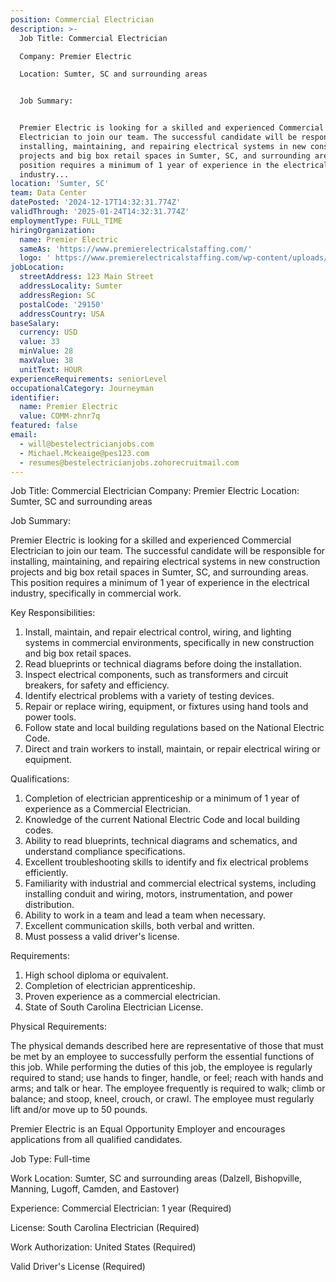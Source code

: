 ```yaml
---
position: Commercial Electrician
description: >-
  Job Title: Commercial Electrician

  Company: Premier Electric

  Location: Sumter, SC and surrounding areas


  Job Summary:


  Premier Electric is looking for a skilled and experienced Commercial
  Electrician to join our team. The successful candidate will be responsible for
  installing, maintaining, and repairing electrical systems in new construction
  projects and big box retail spaces in Sumter, SC, and surrounding areas. This
  position requires a minimum of 1 year of experience in the electrical
  industry...
location: 'Sumter, SC'
team: Data Center
datePosted: '2024-12-17T14:32:31.774Z'
validThrough: '2025-01-24T14:32:31.774Z'
employmentType: FULL_TIME
hiringOrganization:
  name: Premier Electric
  sameAs: 'https://www.premierelectricalstaffing.com/'
  logo: ' https://www.premierelectricalstaffing.com/wp-content/uploads/2020/05/Premier-Electrical-Staffing-logo.png'
jobLocation:
  streetAddress: 123 Main Street
  addressLocality: Sumter
  addressRegion: SC
  postalCode: '29150'
  addressCountry: USA
baseSalary:
  currency: USD
  value: 33
  minValue: 28
  maxValue: 38
  unitText: HOUR
experienceRequirements: seniorLevel
occupationalCategory: Journeyman
identifier:
  name: Premier Electric
  value: COMM-zhnr7q
featured: false
email:
  - will@bestelectricianjobs.com
  - Michael.Mckeaige@pes123.com
  - resumes@bestelectricianjobs.zohorecruitmail.com
---
```




Job Title: Commercial Electrician
Company: Premier Electric
Location: Sumter, SC and surrounding areas

Job Summary:

Premier Electric is looking for a skilled and experienced Commercial Electrician to join our team. The successful candidate will be responsible for installing, maintaining, and repairing electrical systems in new construction projects and big box retail spaces in Sumter, SC, and surrounding areas. This position requires a minimum of 1 year of experience in the electrical industry, specifically in commercial work. 

Key Responsibilities:

1. Install, maintain, and repair electrical control, wiring, and lighting systems in commercial environments, specifically in new construction and big box retail spaces.
2. Read blueprints or technical diagrams before doing the installation.
3. Inspect electrical components, such as transformers and circuit breakers, for safety and efficiency.
4. Identify electrical problems with a variety of testing devices.
5. Repair or replace wiring, equipment, or fixtures using hand tools and power tools.
6. Follow state and local building regulations based on the National Electric Code.
7. Direct and train workers to install, maintain, or repair electrical wiring or equipment.

Qualifications:

1. Completion of electrician apprenticeship or a minimum of 1 year of experience as a Commercial Electrician.
2. Knowledge of the current National Electric Code and local building codes.
3. Ability to read blueprints, technical diagrams and schematics, and understand compliance specifications.
4. Excellent troubleshooting skills to identify and fix electrical problems efficiently.
5. Familiarity with industrial and commercial electrical systems, including installing conduit and wiring, motors, instrumentation, and power distribution.
6. Ability to work in a team and lead a team when necessary.
7. Excellent communication skills, both verbal and written.
8. Must possess a valid driver's license.

Requirements:

1. High school diploma or equivalent.
2. Completion of electrician apprenticeship.
3. Proven experience as a commercial electrician.
4. State of South Carolina Electrician License.

Physical Requirements:

The physical demands described here are representative of those that must be met by an employee to successfully perform the essential functions of this job. While performing the duties of this job, the employee is regularly required to stand; use hands to finger, handle, or feel; reach with hands and arms; and talk or hear. The employee frequently is required to walk; climb or balance; and stoop, kneel, crouch, or crawl. The employee must regularly lift and/or move up to 50 pounds.

Premier Electric is an Equal Opportunity Employer and encourages applications from all qualified candidates. 

Job Type: Full-time

Work Location: Sumter, SC and surrounding areas (Dalzell, Bishopville, Manning, Lugoff, Camden, and Eastover)

Experience: Commercial Electrician: 1 year (Required)

License: South Carolina Electrician (Required)

Work Authorization: United States (Required)

Valid Driver's License (Required)

